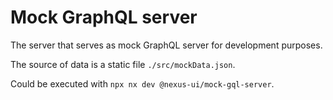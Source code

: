 # Mock GraphQL server

The server that serves as mock GraphQL server for development purposes.

The source of data is a static file `./src/mockData.json`.

Could be executed with `npx nx dev @nexus-ui/mock-gql-server`.
